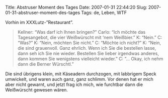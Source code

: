 Title: Abstruser Moment des Tages
Date: 2007-01-31 22:44:20
Slug: 2007-01-31-abstruser-moment-des-tages
Tags: de, Leben, WTF


Vorhin im XXXLutz-”Restaurant”.

> Kellner: “Was darf ich Ihnen bringen?” Carlo: “Ich möchte das Tagesangebot,
die vier Weißwürscht mit ‘nem Weißbier.” K: “Nein.” C: “Was?” K: “Nein,
möchten Sie nicht.” C: “Möchte ich nicht?” K: “Nein, die sind grauenvoll. Ganz
ehrlich. Wenn ich Sie die bestellen lasse, dann seh ich Sie nie wieder.
Bestellen Sie lieber irgendwas anderes, dann kommen Sie wenigstens vielleicht
wieder.” C: ”… Okay, ich nehm dann die Berner Würschtl.”

Die sind übrigens klein, mit Käseadern durchzogen, mit labbrigem Speck
umwickelt, und waren auch ganz, ganz schlimm. Vor denen hat er mich aber nicht
gewarnt, und jetzt frag ich mich, wie furchtbar dann die Weißwürscht gewesen
wären.
